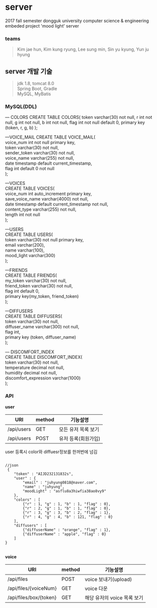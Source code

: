 # server
2017 fall semester dongguk university computer science &amp; engineering embeded project 'mood light' server
### teams   
> Kim jae hun, Kim kung ryung, Lee sung min, Sin yu kyung, Yun ju hyung

## server 개발 기술
> jdk 1.8, tomcat 8.0  
> Spring Boot, Gradle  
> MySQL, MyBatis  

### MySQL(DDL)  
— COLORS
CREATE TABLE  COLORS(
token varchar(30) not null,
r int not null,
g int not null,
b int not null,
flag int not null default 0,
primary key (token, r, g, b)
);

—VOICE_MAIL
CREATE TABLE VOICE_MAIL(  
voice_num int not null primary key,  
token varchar(30) not null,  
sender_token varchar(30) not null,  
voice_name varchar(255) not null,  
date timestamp default current_timestamp,  
flag int default 0 not null  
);  

—VOICES  
CREATE TABLE VOICES(  
voice_num int auto_increment primary key,  
save_voice_name varchar(4000) not null,  
date timestamp default current_timestamp not null,  
content_type varchar(255) not null,  
length int not null  
);  

—USERS  
CREATE TABLE USERS(  
token varchar(30) not null primary key,  
email varchar(200),  
name varchar(100),  
mood_light varchar(300)  
);  

—FRIENDS  
CREATE TABLE FRIENDS(  
my_token varchar(30) not null,  
friend_token varchar(30) not null,  
flag int default 0,  
primary key(my_token, friend_token)  
);  

—DIFFUSERS  
CREATE TABLE DIFFUSERS(  
token varchar(30) not null,  
diffuser_name varchar(300) not null,  
flag int,  
primary key (token, diffuser_name)  
);  

— DISCOMFORT_INDEX  
CREATE TABLE DISCOMFORT_INDEX(  
token varchar(30) not null,  
temperature decimal not null,  
humidity decimal not null,  
discomfort_expression varchar(1000)  
);  

### API  
**user**  

URI|method|기능설명  
----|-------|-----  
/api/users|GET|모든 유저 목록 보기  
/api/users|POST|유저 등록(회원가입)  

user 등록시 color와 diffuesr정보를 한꺼번에 넘김  
<pre><code>
//json  
 {
	"token" : "AIJD232131832s",
	"user" : {
		"email" : "juhyung0818@naver.com",
		"name" : "juhyung",
		"moodLight" : "asflu8a3hiwfia38ao8vy9"
	},
	"colors" : [
		{"r" : 1, "g" : 1, "b" : 1, "flag" : 0},
		{"r" : 2, "g" : 1, "b" : 1, "flag" : 0},
		{"r" : 3, "g" : 3, "b" : 2, "flag" : 1},
		{"r" : 4, "g" : 4, "b" : 121, "flag" : 0}
	],
	"diffusers" : [
		{"diffuserName" : "orange", "flag" : 1},
		{"diffuserName" : "apple", "flag" : 0}
	]
}
</code> </pre>
**voice**  

URI|method|기능설명  
----|-------|-----  
/api/files|POST|voice 보내기(upload)  
/api/files/{voiceNum}|GET|voice 다운  
/api/files/box/{token}|GET|해당 유저의 voice 목록 보기

